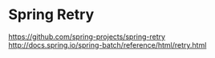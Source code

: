 # Spring Retry

https://github.com/spring-projects/spring-retry  
http://docs.spring.io/spring-batch/reference/html/retry.html
